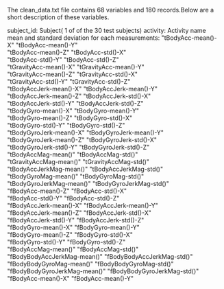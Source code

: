 The clean_data.txt file contains 68 variables and 180 records.Below are a short description of these variables. 

subject_id: Subject( 1 of of the 30 test subjects)
activity: Activity name
mean and standard deviation for each measurements:
   "tBodyAcc-mean()-X"           "tBodyAcc-mean()-Y"          
   "tBodyAcc-mean()-Z"           "tBodyAcc-std()-X"           
   "tBodyAcc-std()-Y"            "tBodyAcc-std()-Z"           
   "tGravityAcc-mean()-X"        "tGravityAcc-mean()-Y"       
   "tGravityAcc-mean()-Z"        "tGravityAcc-std()-X"        
   "tGravityAcc-std()-Y"         "tGravityAcc-std()-Z"        
   "tBodyAccJerk-mean()-X"       "tBodyAccJerk-mean()-Y"      
   "tBodyAccJerk-mean()-Z"       "tBodyAccJerk-std()-X"       
   "tBodyAccJerk-std()-Y"        "tBodyAccJerk-std()-Z"       
   "tBodyGyro-mean()-X"          "tBodyGyro-mean()-Y"         
   "tBodyGyro-mean()-Z"          "tBodyGyro-std()-X"          
   "tBodyGyro-std()-Y"           "tBodyGyro-std()-Z"          
   "tBodyGyroJerk-mean()-X"      "tBodyGyroJerk-mean()-Y"     
   "tBodyGyroJerk-mean()-Z"      "tBodyGyroJerk-std()-X"      
   "tBodyGyroJerk-std()-Y"       "tBodyGyroJerk-std()-Z"      
   "tBodyAccMag-mean()"          "tBodyAccMag-std()"          
   "tGravityAccMag-mean()"       "tGravityAccMag-std()"       
   "tBodyAccJerkMag-mean()"      "tBodyAccJerkMag-std()"       
   "tBodyGyroMag-mean()"         "tBodyGyroMag-std()"         
   "tBodyGyroJerkMag-mean()"     "tBodyGyroJerkMag-std()"      
   "fBodyAcc-mean()-Z"           "fBodyAcc-std()-X"           
   "fBodyAcc-std()-Y"            "fBodyAcc-std()-Z"           
   "fBodyAccJerk-mean()-X"       "fBodyAccJerk-mean()-Y"      
   "fBodyAccJerk-mean()-Z"       "fBodyAccJerk-std()-X"       
   "fBodyAccJerk-std()-Y"        "fBodyAccJerk-std()-Z"       
   "fBodyGyro-mean()-X"          "fBodyGyro-mean()-Y"         
   "fBodyGyro-mean()-Z"          "fBodyGyro-std()-X"          
   "fBodyGyro-std()-Y"           "fBodyGyro-std()-Z"          
   "fBodyAccMag-mean()"          "fBodyAccMag-std()"          
   "fBodyBodyAccJerkMag-mean()"  "fBodyBodyAccJerkMag-std()"  
   "fBodyBodyGyroMag-mean()"     "fBodyBodyGyroMag-std()"     
   "fBodyBodyGyroJerkMag-mean()" "fBodyBodyGyroJerkMag-std()" 
   "fBodyAcc-mean()-X"           "fBodyAcc-mean()-Y"   
